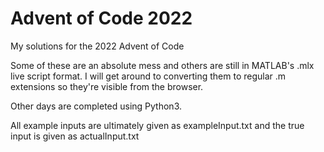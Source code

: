 # Advent of Code 2022
 
My solutions for the 2022 Advent of Code

Some of these are an absolute mess and others are still in MATLAB's .mlx live script format. I will get around to converting them to regular .m extensions so they're visible from the browser. 

Other days are completed using Python3. 

All example inputs are ultimately given as exampleInput.txt and the true input is given as actualInput.txt
